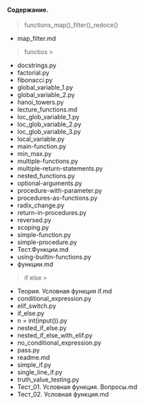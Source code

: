 #### Содержание.
> functions_map()_filter()_redoce() 
- map_filter.md

> functios >
- docstrings.py
- factorial.py
- fibonacci.py
- global_variable_1.py
- global_variable_2.py
- hanoi_towers.py
- lecture_functions.md
- loc_glob_variable_1.py
- loc_glob_variable_2.py
- loc_glob_variable_3.py
- local_variable.py
- main-function.py
- min_max.py
- multiple-functions.py
- multiple-return-statements.py
- nested_functions.py
- optional-arguments.py
- procedure-with-parameter.py
- procedures-as-functions.py
- radix_change.py
- return-in-procedures.py
- reversed.py
- scoping.py
- simple-function.py
- simple-procedure.py
- Тест.Функции.md
- using-builtin-functions.py
- функции.md

> if else >
- Teория. Условная функция if.md
- conditional_expression.py
- elif_switch.py
- if_else.py
- n = int(input()).py
- nested_if_else.py
- nested_if_else_with_elif.py
- no_conditional_expression.py
- pass.py
- readme.md
- simple_if.py
- single_line_if.py
- truth_value_testing.py
- Тест_01. Условная функция. Вопросы.md
- Тест_02. Условная функция.md
